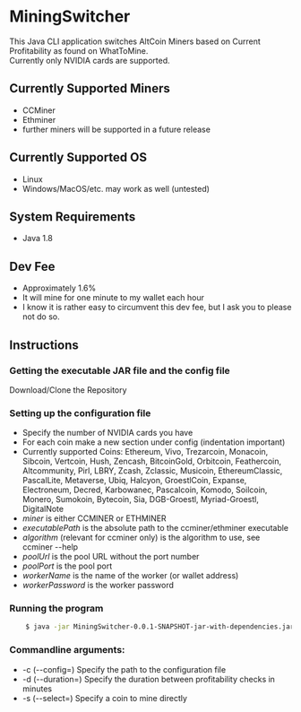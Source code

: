 # MiningSwitcher
This Java CLI application switches AltCoin Miners based on Current Profitability as found on WhatToMine.  
Currently only NVIDIA cards are supported.

## Currently Supported Miners
* CCMiner
* Ethminer
* further miners will be supported in a future release

## Currently Supported OS
* Linux
* Windows/MacOS/etc. may work as well (untested)

## System Requirements
* Java 1.8

## Dev Fee
* Approximately 1.6%
* It will mine for one minute to my wallet each hour
* I know it is rather easy to circumvent this dev fee, but I ask you to please not do so.

## Instructions

### Getting the executable JAR file and the config file
Download/Clone the Repository

### Setting up the configuration file
* Specify the number of NVIDIA cards you have
* For each coin make a new section under config (indentation important)
* Currently supported Coins: Ethereum, Vivo, Trezarcoin, Monacoin, Sibcoin, Vertcoin, Hush, Zencash, BitcoinGold, Orbitcoin, Feathercoin, Altcommunity, Pirl, LBRY, Zcash, Zclassic, Musicoin, EthereumClassic, PascalLite, Metaverse, Ubiq, Halcyon, GroestlCoin, Expanse, Electroneum, Decred, Karbowanec, Pascalcoin, Komodo, Soilcoin, Monero, Sumokoin, Bytecoin, Sia, DGB-Groestl, Myriad-Groestl, DigitalNote
* _miner_ is either CCMINER or ETHMINER
* _executablePath_ is the absolute path to the ccminer/ethminer executable
* _algorithm_ (relevant for ccminer only) is the algorithm to use, see ccminer --help
* _poolUrl_ is the pool URL without the port number
* _poolPort_ is the pool port
* _workerName_ is the name of the worker (or wallet address)
* _workerPassword_ is the worker password

### Running the program
```bash
    $ java -jar MiningSwitcher-0.0.1-SNAPSHOT-jar-with-dependencies.jar -c /path/to/config/MinerSettings.yaml
```
  
### Commandline arguments:
* -c (--config=)     Specify the path to the configuration file
* -d (--duration=)   Specify the duration between profitability checks in minutes
* -s (--select=)    Specify a coin to mine directly
